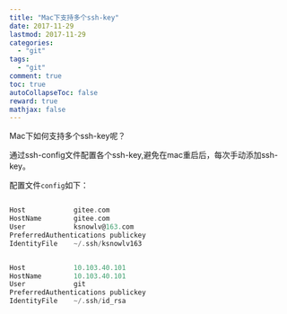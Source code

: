 ```yaml
---
title: "Mac下支持多个ssh-key"
date: 2017-11-29
lastmod: 2017-11-29
categories:
  - "git"
tags:
  - "git"
comment: true
toc: true
autoCollapseToc: false
reward: true
mathjax: false
---
```


Mac下如何支持多个ssh-key呢？


   通过ssh-config文件配置各个ssh-key,避免在mac重启后，每次手动添加ssh-key。

配置文件`config`如下：

```objective-c

Host    		gitee.com
HostName  		gitee.com
User            ksnowlv@163.com
PreferredAuthentications publickey
IdentityFile    ~/.ssh/ksnowlv163


Host    		10.103.40.101
HostName  		10.103.40.101
User            git
PreferredAuthentications publickey
IdentityFile    ~/.ssh/id_rsa

```
